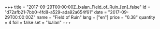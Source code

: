 +++
title = "2017-09-29T00:00:00Z_Ixalan_Field_of_Ruin_[en]_false"
id = "d72afb21-7bb0-4fd8-a529-ada92a654f61"
date = "2017-09-29T00:00:00Z"
name = "Field of Ruin"
lang = ["en"]
price = "0.38"
quantity = 4
foil = false
set = "Ixalan"
+++
